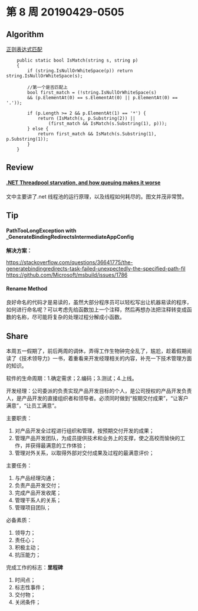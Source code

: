 # 第 8 周  20190429-0505

## Algorithm

[正则表达式匹配](https://leetcode-cn.com/problems/regular-expression-matching/)

        public static bool IsMatch(string s, string p) 
        {
            if (string.IsNullOrWhiteSpace(p)) return string.IsNullOrWhiteSpace(s);
            
            //第一个是否匹配上
            bool first_match = (!string.IsNullOrWhiteSpace(s) 
            && (p.ElementAt(0) == s.ElementAt(0) || p.ElementAt(0) == '.'));
            
            if (p.Length >= 2 && p.ElementAt(1) == '*') {
                return (IsMatch(s, p.Substring(2)) ||
                    (first_match && IsMatch(s.Substring(1), p)));
            } else {
                return first_match && IsMatch(s.Substring(1), p.Substring(1));
            }
        }

## Review

#### [.NET Threadpool starvation, and how queuing makes it worse](http://labs.criteo.com/2018/10/net-threadpool-starvation-and-how-queuing-makes-it-worse/)

文中主要讲了.net 线程池的运行原理，以及线程如何耗尽的。图文并茂非常赞。

## Tip

#### PathTooLongException with _GenerateBindingRedirectsIntermediateAppConfig

**解决方案：**

https://stackoverflow.com/questions/36641775/the-generatebindingredirects-task-failed-unexpectedly-the-specified-path-fil
https://github.com/Microsoft/msbuild/issues/1786

#### Rename Method

良好命名的代码才是易读的，虽然大部分程序员可以轻松写出让机器易读的程序，如何进行命名呢？可以考虑先给函数加上一个注释，然后再想办法把注释转变成函数的名称，尽可能将复杂的处理过程分解成小函数。


## Share

本周五一假期了，前后两周的调休，弄得工作生物钟完全乱了，尴尬，趁着假期阅读了《技术领导力》一书，着重看来开发经理相关的内容，补充一下技术管理方面的知识。

软件的生命周期：1.确定需求；2.编码；3.测试；4.上线。

开发经理：公司委派的负责实现产品开发目标的个人，是公司授权的产品开发负责人，是产品开发的直接组织者和领导者。必须同时做到“按期交付成果”，“让客户满意”，“让员工满意”。

主要职责：
1. 对产品开发全过程进行组织和管理，按预期交付开发的成果；
2. 管理产品开发团队，为成员提供技术和业务上的支撑，使之高校而愉快的工作，并获得最满意的工作体验；
3. 管理对外关系，以取得外部对交付成果及过程的最满意评价；

主要任务：
1. 与产品经理沟通；
2. 负责产品开发交付；
3. 完成产品开发收尾；
4. 管理干系人的关系；
5. 管理项目团队；

必备素质：
1. 领导力；
2. 责任心；
3. 积极主动；
4. 抗压能力；

完成工作的标志：**里程碑**
1. 时间点；
2. 标志性事件；
3. 交付物；
4. 关闭条件；